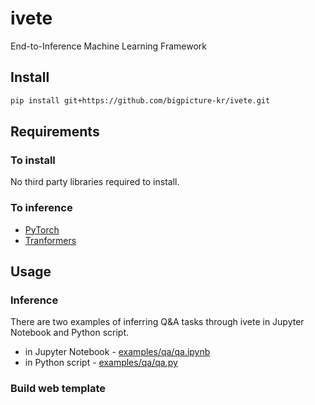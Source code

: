 # ivete
End-to-Inference Machine Learning Framework

## Install

```bash
pip install git+https://github.com/bigpicture-kr/ivete.git
```

## Requirements

### To install

No third party libraries required to install.

### To inference

- [PyTorch](https://pypi.org/project/torch/)
- [Tranformers](https://pypi.org/project/transformers/)

## Usage

### Inference

There are two examples of inferring Q&A tasks through ivete in Jupyter Notebook and Python script.

- in Jupyter Notebook - [examples/qa/qa.ipynb](https://github.com/bigpicture-kr/ivete/blob/main/examples/qa/qa.ipynb)
- in Python script - [examples/qa/qa.py](https://github.com/bigpicture-kr/ivete/blob/main/examples/qa/qa.py)

### Build web template
